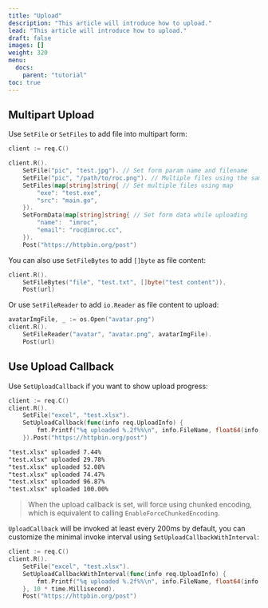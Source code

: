 ```yaml
---
title: "Upload"
description: "This article will introduce how to upload."
lead: "This article will introduce how to upload."
draft: false
images: []
weight: 320
menu:
  docs:
    parent: "tutorial"
toc: true
---
```


## Multipart Upload

Use `SetFile` or `SetFiles` to add file into multipart form:

```go
client := req.C()

client.R().
    SetFile("pic", "test.jpg"). // Set form param name and filename
    SetFile("pic", "/path/to/roc.png"). // Multiple files using the same form param name
    SetFiles(map[string]string{ // Set multiple files using map
        "exe": "test.exe",
        "src": "main.go",
    }).
    SetFormData(map[string]string{ // Set form data while uploading
        "name":  "imroc",
        "email": "roc@imroc.cc",
    }).
    Post("https://httpbin.org/post")
```

You can also use `SetFileBytes` to add `[]byte` as file content:

```go
client.R().
    SetFileBytes("file", "test.txt", []byte("test content")).
    Post(url)
```

Or use `SetFileReader` to add `io.Reader` as file content to upload:

```go
avatarImgFile, _ := os.Open("avatar.png")
client.R().
    SetFileReader("avatar", "avatar.png", avatarImgFile).
    Post(url)
```

## Use Upload Callback

Use `SetUploadCallback` if you want to show upload progress:

```go
client := req.C()
client.R().
	SetFile("excel", "test.xlsx").
	SetUploadCallback(func(info req.UploadInfo) {
        fmt.Printf("%q uploaded %.2f%%\n", info.FileName, float64(info.UploadedSize)/float64(info.FileSize)*100.0)
    }).Post("https://httpbin.org/post")
```

```txt
"test.xlsx" uploaded 7.44%
"test.xlsx" uploaded 29.78%
"test.xlsx" uploaded 52.08%
"test.xlsx" uploaded 74.47%
"test.xlsx" uploaded 96.87%
"test.xlsx" uploaded 100.00%
```

> When the upload callback is set, will force using chunked encoding, which is equivalent to calling `EnableForceChunkedEncoding`.

`UploadCallback` will be invoked at least every 200ms by default, you can customize the minimal invoke interval using `SetUploadCallbackWithInterval`:

```go
client := req.C()
client.R().
    SetFile("excel", "test.xlsx").
    SetUploadCallbackWithInterval(func(info req.UploadInfo) {
        fmt.Printf("%q uploaded %.2f%%\n", info.FileName, float64(info.UploadedSize)/float64(info.FileSize)*100.0)
    }, 10 * time.Millisecond).
    Post("https://httpbin.org/post")
```
